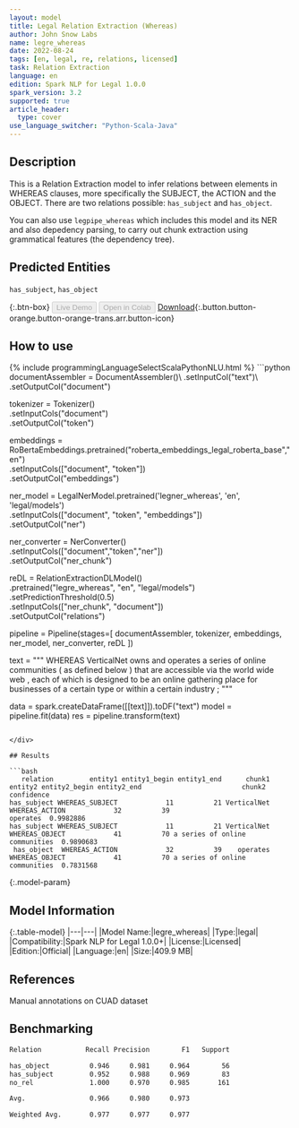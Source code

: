 ```yaml
---
layout: model
title: Legal Relation Extraction (Whereas)
author: John Snow Labs
name: legre_whereas
date: 2022-08-24
tags: [en, legal, re, relations, licensed]
task: Relation Extraction
language: en
edition: Spark NLP for Legal 1.0.0
spark_version: 3.2
supported: true
article_header:
  type: cover
use_language_switcher: "Python-Scala-Java"
---
```


## Description

This is a Relation Extraction model to infer relations between elements in WHEREAS clauses, more specifically the SUBJECT, the ACTION and the OBJECT. There are two relations possible: `has_subject` and `has_object`.

You can also use `legpipe_whereas` which includes this model and its NER and also depedency parsing, to carry out chunk extraction using grammatical features (the dependency tree).

## Predicted Entities

`has_subject`, `has_object`

{:.btn-box}
<button class="button button-orange" disabled>Live Demo</button>
<button class="button button-orange" disabled>Open in Colab</button>
[Download](https://s3.amazonaws.com/auxdata.johnsnowlabs.com/legal/models/legre_whereas_en_1.0.0_3.2_1661341573628.zip){:.button.button-orange.button-orange-trans.arr.button-icon}

## How to use



<div class="tabs-box" markdown="1">
{% include programmingLanguageSelectScalaPythonNLU.html %}
```python
documentAssembler = DocumentAssembler()\
  .setInputCol("text")\
  .setOutputCol("document")

tokenizer = Tokenizer()\
  .setInputCols("document")\
  .setOutputCol("token")

embeddings = RoBertaEmbeddings.pretrained("roberta_embeddings_legal_roberta_base","en") \
    .setInputCols(["document", "token"]) \
    .setOutputCol("embeddings")

ner_model = LegalNerModel.pretrained('legner_whereas', 'en', 'legal/models')\
        .setInputCols(["document", "token", "embeddings"])\
        .setOutputCol("ner")

ner_converter = NerConverter()\
        .setInputCols(["document","token","ner"])\
        .setOutputCol("ner_chunk")

reDL = RelationExtractionDLModel()\
    .pretrained("legre_whereas", "en", "legal/models")\
    .setPredictionThreshold(0.5)\
    .setInputCols(["ner_chunk", "document"])\
    .setOutputCol("relations")
    
pipeline = Pipeline(stages=[
    documentAssembler,
    tokenizer,
    embeddings,
    ner_model,
    ner_converter,
    reDL
])

text = """
WHEREAS VerticalNet owns and operates a series of online communities ( as defined below ) that are accessible via the world wide web , each of which is designed to be an online gathering place for businesses of a certain type or within a certain industry ;
"""

data = spark.createDataFrame([[text]]).toDF("text")
model = pipeline.fit(data)
res = pipeline.transform(text)
```

</div>

## Results

```bash
   relation         entity1 entity1_begin entity1_end      chunk1        entity2 entity2_begin entity2_end                         chunk2 confidence
has_subject WHEREAS_SUBJECT            11          21 VerticalNet WHEREAS_ACTION            32          39                       operates  0.9982886
has_subject WHEREAS_SUBJECT            11          21 VerticalNet WHEREAS_OBJECT            41          70 a series of online communities  0.9890683
 has_object  WHEREAS_ACTION            32          39    operates WHEREAS_OBJECT            41          70 a series of online communities  0.7831568
```

{:.model-param}
## Model Information

{:.table-model}
|---|---|
|Model Name:|legre_whereas|
|Type:|legal|
|Compatibility:|Spark NLP for Legal 1.0.0+|
|License:|Licensed|
|Edition:|Official|
|Language:|en|
|Size:|409.9 MB|

## References

Manual annotations on CUAD dataset

## Benchmarking

```bash
Relation           Recall Precision        F1   Support

has_object          0.946     0.981     0.964        56
has_subject         0.952     0.988     0.969        83
no_rel              1.000     0.970     0.985       161

Avg.                0.966     0.980     0.973

Weighted Avg.       0.977     0.977     0.977
```